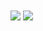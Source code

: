 
  <img align="center" src="https://github-readme-stats.vercel.app/api?username=eltfshr&count_private=true&show_icons=true&theme=radical&layout=compact" />
  <img align="center" src="https://github-readme-stats.vercel.app/api/top-langs/?username=anuraghazra&theme=radical&layout=compact" />



<!--
**eltfshr/eltfshr** is a ✨ _special_ ✨ repository because its `README.md` (this file) appears on your GitHub profile.

Here are some ideas to get you started:

- 🔭 I’m currently working on ...
- 🌱 I’m currently learning ...
- 👯 I’m looking to collaborate on ...
- 🤔 I’m looking for help with ...
- 💬 Ask me about ...
- 📫 How to reach me: ...
- 😄 Pronouns: ...
- ⚡ Fun fact: ...
-->
